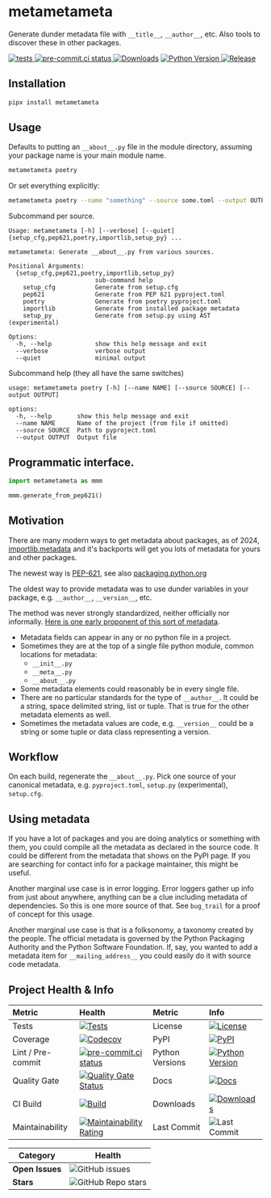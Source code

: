 # metametameta

Generate dunder metadata file with `__title__`, `__author__`, etc. Also tools to discover these in other packages.

[![tests](https://github.com/matthewdeanmartin/metametameta/actions/workflows/build.yml/badge.svg)
](https://github.com/matthewdeanmartin/metametameta/actions/workflows/tests.yml)
[![pre-commit.ci status](https://results.pre-commit.ci/badge/github/matthewdeanmartin/metametameta/main.svg)
](https://results.pre-commit.ci/latest/github/matthewdeanmartin/metametameta/main)
[![Downloads](https://img.shields.io/pypi/dm/metametameta)](https://pypistats.org/packages/metametameta)
[![Python Version](https://img.shields.io/pypi/pyversions/metametameta)
![Release](https://img.shields.io/pypi/v/metametameta)
](https://pypi.org/project/metametameta/)

## Installation

```bash
pipx install metametameta
```

## Usage

Defaults to putting an `__about__.py` file in the module directory, assuming your package name is your main module name.

```bash
metametameta poetry
```

Or set everything explicitly:

```bash
metametameta poetry --name "something" --source some.toml --output OUTPUT "mod/meta/__meta__.py"
```

Subcommand per source.

```text
Usage: metametameta [-h] [--verbose] [--quiet] {setup_cfg,pep621,poetry,importlib,setup_py} ...

metametameta: Generate __about__.py from various sources.

Positional Arguments:
  {setup_cfg,pep621,poetry,importlib,setup_py}
                        sub-command help
    setup_cfg           Generate from setup.cfg
    pep621              Generate from PEP 621 pyproject.toml
    poetry              Generate from poetry pyproject.toml
    importlib           Generate from installed package metadata
    setup_py            Generate from setup.py using AST (experimental)

Options:
  -h, --help            show this help message and exit
  --verbose             verbose output
  --quiet               minimal output
```

Subcommand help (they all have the same switches)

```text
usage: metametameta poetry [-h] [--name NAME] [--source SOURCE] [--output OUTPUT]

options:
  -h, --help       show this help message and exit
  --name NAME      Name of the project (from file if omitted)
  --source SOURCE  Path to pyproject.toml
  --output OUTPUT  Output file
```

## Programmatic interface.

```python
import metametameta as mmm

mmm.generate_from_pep621()
```

## Motivation

There are many modern ways to get metadata about packages, as of
2024, [importlib.metadata](https://docs.python.org/3/library/importlib.metadata.html) and it's backports will get you
lots of metadata for yours and other packages.

The newest way is [PEP-621](https://peps.python.org/pep-0621/), see
also [packaging.python.org](https://packaging.python.org/en/latest/specifications/pyproject-toml/#pyproject-toml-spec)

The oldest way to provide metadata was to use dunder variables in your package, e.g. `__author__`, `__version__`, etc.

The method was never strongly standardized, neither officially nor informally. [Here is one early proponent of this
sort of metadata](https://web.archive.org/web/20111010053227/http://jaynes.colorado.edu/PythonGuidelines.html#module_formatting).

- Metadata fields can appear in any or no python file in a project.
- Sometimes they are at the top of a single file python module, common locations for metadata:
    - `__init__.py`
    - `__meta__.py`
    - `__about__.py`
- Some metadata elements could reasonably be in every single file.
- There are no particular standards for the type of `__author__`. It could be a string, space delimited string, list
  or tuple. That is true for the other metadata elements as well.
- Sometimes the metadata values are code, e.g. `__version__` could be a string or some tuple or data class
  representing a version.

## Workflow

On each build, regenerate the `__about__.py`. Pick one source of your canonical metadata, e.g. `pyproject.toml`,
`setup.py` (experimental), `setup.cfg`.

## Using metadata

If you have a lot of packages and you are doing analytics or something with them, you could compile all the metadata
as declared in the source code. It could be different from the metadata that shows on the PyPI page. If you are
searching for contact info for a package maintainer, this might be useful.

Another marginal use case is in error logging. Error loggers gather up info from just about anywhere, anything can
be a clue including metadata of dependencies. So this is one more source of that. See `bug_trail` for a proof of
concept for this usage.

Another marginal use case is that is a folksonomy, a taxonomy created by the people. The official metadata is
governed by the Python Packaging Authority and the Python Software Foundation. If, say, you wanted to add a metadata
item for `__mailing_address__` you could easily do it with source code metadata.

## Project Health & Info

| Metric            | Health                                                                                                                                                                                                              | Metric          | Info                                                                                                                                                                                                              |
|:------------------|:--------------------------------------------------------------------------------------------------------------------------------------------------------------------------------------------------------------------|:----------------|:------------------------------------------------------------------------------------------------------------------------------------------------------------------------------------------------------------------|
| Tests             | [![Tests](https://github.com/matthewdeanmartin/metametameta/actions/workflows/build.yml/badge.svg)](https://github.com/matthewdeanmartin/metametameta/actions/workflows/build.yml)                                  | License         | [![License](https://img.shields.io/github/license/matthewdeanmartin/metametameta)](https://github.com/matthewdeanmartin/metametameta/blob/main/LICENSE.md)                                                        |
| Coverage          | [![Codecov](https://codecov.io/gh/matthewdeanmartin/metametameta/branch/main/graph/badge.svg)](https://codecov.io/gh/matthewdeanmartin/metametameta)                                                                | PyPI            | [![PyPI](https://img.shields.io/pypi/v/metametameta)](https://pypi.org/project/metametameta/)                                                                                                                     |
| Lint / Pre-commit | [![pre-commit.ci status](https://results.pre-commit.ci/badge/github/matthewdeanmartin/metametameta/main.svg)](https://results.pre-commit.ci/latest/github/matthewdeanmartin/metametameta/main)                      | Python Versions | [![Python Version](https://img.shields.io/pypi/pyversions/metametameta)](https://pypi.org/project/metametameta/)                                                                                                  |
| Quality Gate      | [![Quality Gate Status](https://sonarcloud.io/api/project_badges/measure?project=matthewdeanmartin_metametameta\&metric=alert_status)](https://sonarcloud.io/summary/new_code?id=matthewdeanmartin_metametameta)    | Docs            | [![Docs](https://readthedocs.org/projects/metametameta/badge/?version=latest)](https://metametameta.readthedocs.io/en/latest/)                                                                                    |
| CI Build          | [![Build](https://github.com/matthewdeanmartin/metametameta/actions/workflows/build.yml/badge.svg)](https://github.com/matthewdeanmartin/metametameta/actions/workflows/build.yml)                                  | Downloads       | [![Downloads](https://static.pepy.tech/personalized-badge/metametameta?period=total\&units=international_system\&left_color=grey\&right_color=blue\&left_text=Downloads)](https://pepy.tech/project/metametameta) |
| Maintainability   | [![Maintainability Rating](https://sonarcloud.io/api/project_badges/measure?project=matthewdeanmartin_metametameta\&metric=sqale_rating)](https://sonarcloud.io/summary/new_code?id=matthewdeanmartin_metametameta) | Last Commit     | ![Last Commit](https://img.shields.io/github/last-commit/matthewdeanmartin/metametameta)                                                                                                                          |

| Category          | Health                                                                                                                                              
|-------------------|-----------------------------------------------------------------------------------------------------------------------------------------------------|
| **Open Issues**   | ![GitHub issues](https://img.shields.io/github/issues/matthewdeanmartin/metametameta)                                                               |
| **Stars**         | ![GitHub Repo stars](https://img.shields.io/github/stars/matthewdeanmartin/metametameta?style=social)                                               |
